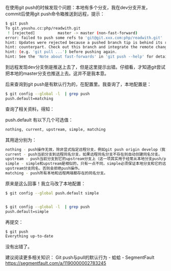 
在使用git push的时候发现个问题：本地有多个分支，我在dev分支开发，commit后使用git push命令箱推送到远程，提示：

``` bash
$ git push
To git.youshu.cc:php/readwith.git
 ! [rejected]          master -> master (non-fast-forward)
error: failed to push some refs to 'git@git.xxx.com:php/readwith.git'
hint: Updates were rejected because a pushed branch tip is behind its remote
hint: counterpart. Check out this branch and integrate the remote changes
hint: (e.g. 'git pull ...') before pushing again.
hint: See the 'Note about fast-forwards' in 'git push --help' for details.

```

到远程发现dev分支倒是推送上去了，但是这里提示出错。仔细看，才知道git尝试把本地的master分支也推送上去。这并不是我本意。

后来查询到git push是有默认行为的，在配置里。我查询了，本地配置是：
``` bash
$ git config --global -l  | grep push
push.default=matching
```

查询了相关资料，得知：

push.default 有以下几个可选值：
``` bash
nothing, current, upstream, simple, matching
```

其用途分别为：
``` bash
nothing - push操作无效，除非显式指定远程分支，例如git push origin develop（我觉得。。。可以给那些不愿学git的同事配上此项）。
current - push当前分支到远程同名分支，如果远程同名分支不存在则自动创建同名分支。
upstream - push当前分支到它的upstream分支上（这一项其实用于经常从本地分支push/pull到同一远程仓库的情景，这种模式叫做central workflow）。
simple - simple和upstream是相似的，只有一点不同，simple必须保证本地分支和它的远程
upstream分支同名，否则会拒绝push操作。
matching - push所有本地和远程两端都存在的同名分支。
```

原来是这么回事！我立马改了本地配置：
``` bash
$ git config --global push.default simple


$ git config --global -l  | grep push
push.default=simple

```

再提交：
``` bash
$ git push
Everything up-to-date
```

没有出错了。

建议阅读更多相关知识：
Git push与pull的默认行为 - 蛤蛤 - SegmentFault  https://segmentfault.com/a/1190000002783245
